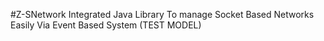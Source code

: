 #Z-SNetwork
Integrated Java Library To manage Socket Based Networks Easily Via Event Based System (TEST MODEL)
